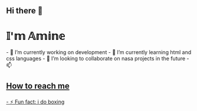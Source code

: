 ## Hi there 👋
 <h1>𝕀'𝕞 𝔸𝕞𝕚𝕟𝕖</h1>
- 🔭 I’m currently working on development
- 🌱 I’m currently learning html and css languages
- 👯 I’m looking to collaborate on nasa projects in the future
- 📫  <h2><p><a href="https://github.com/aminetxt"<a/> How to reach me </p></h2>
- ⚡ Fun fact: i do boxing
